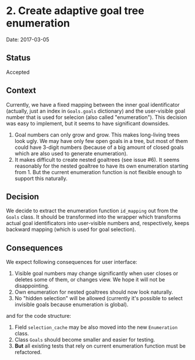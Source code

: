 # 2. Create adaptive goal tree enumeration

Date: 2017-03-05

## Status

Accepted

## Context

Currently, we have a fixed mapping between the inner goal identificator (actually, just an index in `Goals.goals` dictionary) and the user-visible goal number that is used for selecion (also called "enumeration"). This decision was easy to implement, but it seems to have significant downsides.

1. Goal numbers can only grow and grow. This makes long-living trees look ugly. We may have only few open goals in a tree, but most of them could have 3-digit numbers (because of a big amount of closed goals which are also used to generate enumeration).
2. It makes difficult to create nested goaltrees (see issue #6). It seems reasonably for the nested goaltree to have its own enumeration starting from 1. But the current enumeration function is not flexible enough to support this naturally.

## Decision

We decide to extract the enumeration function `id_mapping` out from the `Goals` class. It should be transformed into the wrapper which transforms actual goal identificators into user-visible numbers and, respectively, keeps backward mapping (which is used for goal selection).

## Consequences

We expect following consequences for user interface:

1. Visible goal numbers may change significantly when user closes or deletes some of them, or changes view. We hope it will not be disappointing.
2. Own enumeration for nested goaltrees should now look naturally.
3. No "hidden selection" will be allowed (currently it's possible to select invisible goals because enumeration is global).

and for the code structure:

1. Field `selection_cache` may be also moved into the new `Enumeration` class.
2. Class `Goals` should become smaller and easier for testing.
3. **But** all existing tests that rely on current enumeration function must be refactored.
